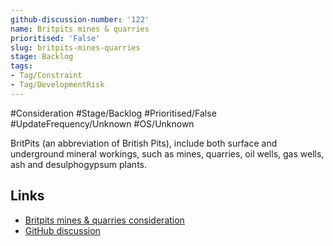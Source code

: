 ```yaml
---
github-discussion-number: '122'
name: Britpits mines & quarries
prioritised: 'False'
slug: britpits-mines-quarries
stage: Backlog
tags:
- Tag/Constraint
- Tag/DevelopmentRisk
---
```


#Consideration #Stage/Backlog #Prioritised/False #UpdateFrequency/Unknown #OS/Unknown

BritPits (an abbreviation of British Pits), include both surface and underground mineral workings, such as mines, quarries, oil wells, gas wells, ash and desulphogypsum plants.

## Links

* [Britpits mines & quarries consideration](https://design.planning.data.gov.uk/planning-consideration/britpits-mines-quarries)
* [GitHub discussion](https://github.com/digital-land/data-standards-backlog/discussions/122)
